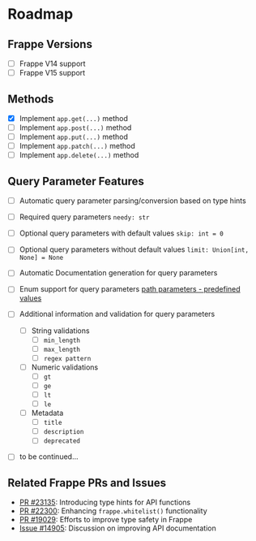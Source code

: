 # Roadmap

## Frappe Versions

- [ ] Frappe V14 support
- [ ] Frappe V15 support

## Methods

- [x] Implement `app.get(...)` method
- [ ] Implement `app.post(...)` method
- [ ] Implement `app.put(...)` method
- [ ] Implement `app.patch(...)` method
- [ ] Implement `app.delete(...)` method

## Query Parameter Features

- [ ] Automatic query parameter parsing/conversion based on type hints
- [ ] Required query parameters `needy: str`
- [ ] Optional query parameters with default values `skip: int = 0`
- [ ] Optional query parameters without default values `limit: Union[int, None] = None`
- [ ] Automatic Documentation generation for query parameters
- [ ] Enum support for query parameters [path parameters - predefined values](https://fastapi.tiangolo.com/tutorial/path-params/#predefined-values)
- [ ] Additional information and validation for query parameters

  - [ ] String validations
    - [ ] `min_length`
    - [ ] `max_length`
    - [ ] `regex pattern`
  - [ ] Numeric validations
    - [ ] `gt`
    - [ ] `ge`
    - [ ] `lt`
    - [ ] `le`
  - [ ] Metadata
    - [ ] `title`
    - [ ] `description`
    - [ ] `deprecated`

- [ ] to be continued...

## Related Frappe PRs and Issues

- [PR #23135](https://github.com/frappe/frappe/pull/23135): Introducing type hints for API functions
- [PR #22300](https://github.com/frappe/frappe/pull/22300): Enhancing `frappe.whitelist()` functionality
- [PR #19029](https://github.com/frappe/frappe/pull/19029): Efforts to improve type safety in Frappe
- [Issue #14905](https://github.com/frappe/frappe/issues/14905): Discussion on improving API documentation
